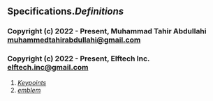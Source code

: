 ## **Specifications**._Definitions_

### Copyright (c) 2022 - Present, Muhammad Tahir Abdullahi  <muhammedtahirabdullahi@gmail.com>

### Copyright (c) 2022 - Present, Elftech Inc. <elftech.inc@gmail.com>

1.  [_Keypoints_]('definitions/keypoints.md')
2.  [_emblem_]('definitions/emblem.md')
